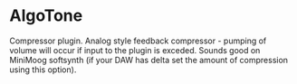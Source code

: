 # AlgoTone

Compressor plugin. Analog style feedback compressor - pumping of volume will occur if input to the plugin is exceded. Sounds good on MiniMoog softsynth (if your DAW has delta set the amount of compression using this option).
